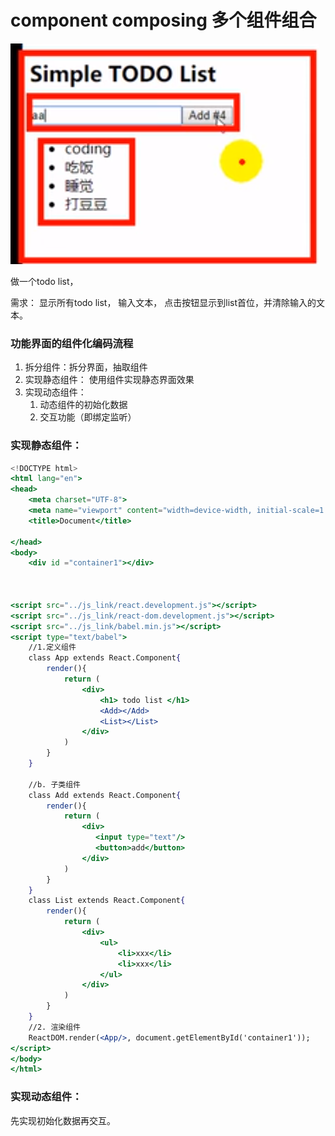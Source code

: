 # component composing 多个组件组合

![](../.gitbook/assets/image%20%2838%29.png)

做一个todo list， 

需求： 显示所有todo list， 输入文本， 点击按钮显示到list首位，并清除输入的文本。

### 功能界面的组件化编码流程

1. 拆分组件：拆分界面，抽取组件
2. 实现静态组件： 使用组件实现静态界面效果
3. 实现动态组件：
   1. 动态组件的初始化数据
   2. 交互功能（即绑定监听）

### 实现静态组件：

```jsx
<!DOCTYPE html>
<html lang="en">
<head>
    <meta charset="UTF-8">
    <meta name="viewport" content="width=device-width, initial-scale=1.0">
    <title>Document</title>

</head>
<body>
    <div id ="container1"></div>



<script src="../js_link/react.development.js"></script>
<script src="../js_link/react-dom.development.js"></script>
<script src="../js_link/babel.min.js"></script>
<script type="text/babel">
    //1.定义组件
    class App extends React.Component{
        render(){
            return (
                <div>
                    <h1> todo list </h1>
                    <Add></Add>
                    <List></List>
                </div>
            )
        }
    }
    
    //b. 子类组件
    class Add extends React.Component{
        render(){
            return (
                <div> 
                   <input type="text"/>
                   <button>add</button> 
                </div>
            )
        }
    }
    class List extends React.Component{
        render(){
            return (
                <div>
                    <ul>
                        <li>xxx</li>
                        <li>xxx</li>
                    </ul>
                </div>
            )
        }
    }
    //2. 渲染组件
    ReactDOM.render(<App/>, document.getElementById('container1'));
</script>
</body>
</html>
```

### 实现动态组件：

先实现初始化数据再交互。



